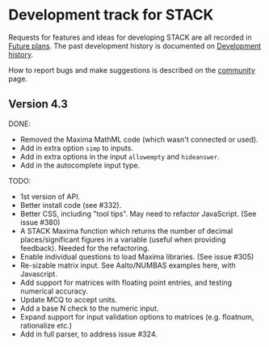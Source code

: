 # Development track for STACK

Requests for features and ideas for developing STACK are all recorded in [Future plans](Future_plans.md). The
past development history is documented on [Development history](Development_history.md).

How to report bugs and make suggestions is described on the [community](../About/Community.md) page.

## Version 4.3

DONE:

* Removed the Maxima MathML code (which wasn't connected or used).
* Add in extra option `simp` to inputs.
* Add in extra options in the input `allowempty` and `hideanswer`.
* Add in the autocomplete input type.

TODO:

* 1st version of API.
* Better install code (see #332).
* Better CSS, including "tool tips".  May need to refactor JavaScript.  (See issue #380)
* A STACK Maxima function which returns the number of decimal places/significant figures in a variable (useful when providing feedback).  Needed for the refactoring.
* Enable individual questions to load Maxima libraries.  (See issue #305)
* Re-sizable matrix input.  See Aalto/NUMBAS examples here, with Javascript.
* Add support for matrices with floating point entries, and testing numerical accuracy.
* Update MCQ to accept units.
* Add a base N check to the numeric input.
* Expand support for input validation options to matrices (e.g. floatnum, rationalize etc.)
* Add in full parser, to address issue #324.

